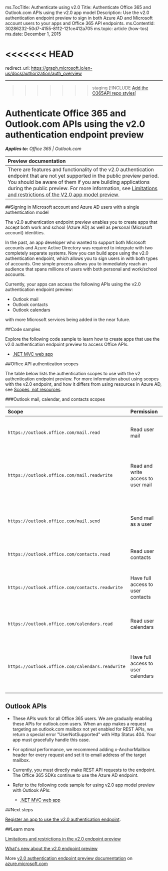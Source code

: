 ms.TocTitle: Authenticate using v2.0
Title: Authenticate Office 365 and Outlook.com APIs using the v2.0 app model
Description: Use the v2.0 authentication endpoint preview to sign in both Azure AD and Microsoft account users to your apps and Office 365 API endpoints.
ms.ContentId: 30286232-50d7-4155-8112-121ce412a705
ms.topic: article (how-tos)
ms.date: December 1, 2015

<<<<<<< HEAD
=======
redirect_url: https://graph.microsoft.io/en-us/docs/authorization/auth_overview

---
>>>>>>> staging
[!INCLUDE [Add the O365API repo styles](../includes/controls/addo365apistyles.xml)]



# Authenticate Office 365 and Outlook.com APIs using the v2.0 authentication endpoint preview

_**Applies to:** Office 365 | Outlook.com_



|**Preview documentation** | 
|:-----|   
| There are features and functionality of the v2.0 authentication endpoint that are not yet supported in the public preview period. You should be aware of them if you are building applications during the public preview. For more information, see [Limitations and restrictions of the V2.0 app model preview](https://azure.microsoft.com/en-us/documentation/articles/active-directory-v2-limitations/). |


##Signing in Microsoft account and Azure AD users with a single authentication model

The v2.0 authentication endpoint preview enables you to create apps that accept both work and school (Azure AD) as well as personal (Microsoft account) identities. 

In the past, an app developer who wanted to support both Microsoft accounts and Azure Active Directory was required to integrate with two completely separate systems. Now you can build apps using the v2.0 authentication endpoint, which allows you to sign users in with both types of accounts. One simple process allows you to immediately reach an audience that spans millions of users with both personal and work/school accounts.   

Currently, your apps can access the following APIs using the v2.0 authentication endpoint preview:

- Outlook mail 
- Outlook contacts 
- Outlook calendars

with more Microsoft services being added in the near future.


<a name="bk_samples"> </a>

##Code samples

Explore the following code sample to learn how to create apps that use the v2.0 authentication endpoint preview to access Office APIs.

- [.NET MVC web app](https://dev.outlook.com/RestGettingStarted/Tutorial/dotnet)

<!--
- [Android](https://github.com/OfficeDev)
- [iOS](https://github.com/OfficeDev)
- [JavaScript](https://github.com/OfficeDev)
-->


<a name="bk_scopes"> </a>

##Office API authentication scopes

The table below lists the authentication scopes to use with the v2 authentication endpoint preview. For more information about using scopes with the v2.0 endpoint, and how it differs from using resources in Azure AD, see [Scopes, not resources](https://azure.microsoft.com/en-us/documentation/articles/active-directory-v2-compare/#scopes-not-resources).

<a name="bk_Outlookscopes"> </a>

###Outlook mail, calendar, and contacts scopes

|**Scope** | **Permission** | **Description** | 
|:-----|:-----|:-----|
| `https://outlook.office.com/mail.read` |Read user mail|Allows this app to read messages in user mailboxes.| 
| `https://outlook.office.com/mail.readwrite` |Read and write access to user mail|Allows the app to read, update, create, and delete messages in user mailboxes.|
| `https://outlook.office.com/mail.send`  |Send mail as a user|Allows the app to send messages as users in the organization.|
| `https://outlook.office.com/contacts.read` |Read user contacts|Allows the app to read user contacts.|
| `https://outlook.office.com/contacts.readwrite` |Have full access to user contacts|Allows the app to read, update, create and delete user contacts.|
| `https://outlook.office.com/calendars.read` |Read user calendars|Allows the app to read events in user calendars.|
| `https://outlook.office.com/calendars.readwrite` |Have full access to user calendars|Allows the app to read, update, create, and delete events in user calendars.|



## Outlook APIs

- These APIs work for all Office 365 users. We are gradually enabling these APIs for outlook.com users. When an app makes a request targeting an outlook.com mailbox not yet enabled for REST APIs, we return a special error "UserNotSupported" with Http Status 404. Your app must gracefully handle this case.

- For optimal performance, we recommend adding x-AnchorMailbox header for every request and set it to email address of the target mailbox.

- Currently, you must directly make REST API requests to the endpoint. The Office 365 SDKs continue to use the Azure AD endpoint.

- Refer to the following code sample for using v2.0 app model preview with Outlook APIs:
	- [.NET MVC web app](https://dev.outlook.com/RestGettingStarted/Tutorial/dotnet)



##Next steps

[Register an app to use the v2.0  authentication endpoint](https://azure.microsoft.com/en-us/documentation/articles/active-directory-v2-app-registration/).

##Learn more

[Limitations and restrictions in the v2.0 endpoint preview](https://azure.microsoft.com/en-us/documentation/articles/active-directory-v2-limitations/)

[What's new about the v2.0 endpoint preview](https://azure.microsoft.com/en-us/documentation/articles/active-directory-v2-compare)

More [v2.0 authentication endpoint preview documentation](https://azure.microsoft.com/en-us/documentation/articles/?service=active-directory&term=app+model+v2.0) on [azure.microsoft.com](https://azure.microsoft.com/)

